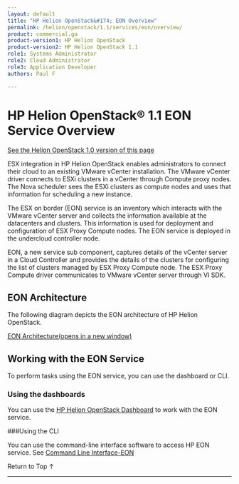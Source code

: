 ```yaml
---
layout: default
title: "HP Helion OpenStack&#174; EON Overview"
permalink: /helion/openstack/1.1/services/eon/overview/
product: commercial.ga
product-version1: HP Helion OpenStack
product-version2: HP Helion OpenStack 1.1
role1: Systems Administrator 
role2: Cloud Administrator 
role3: Application Developer 
authors: Paul F

---
```

<!--PUBLISHED-->

<script>

function PageRefresh {
onLoad="window.refresh"
}

PageRefresh();

</script>

<!--
<p style="font-size: small;"> <a href="/helion/openstack/1.1/services/compute/overview/">&#9664; PREV</a> | <a href="/helion/openstack/1.1/services/overview/">&#9650; UP</a> | <a href="/helion/openstack/1.1/services/imaging/overview/"> NEXT &#9654</a> </p>
-->


# HP Helion OpenStack&#174; 1.1 EON Service Overview #
[See the Helion OpenStack 1.0 version of this page](/helion/openstack/services/eon/overview/)

ESX integration in HP Helion OpenStack enables administrators to connect their cloud to an existing VMware vCenter installation. The VMware vCenter driver connects to ESXi clusters in a vCenter through Compute proxy nodes. The Nova scheduler sees the ESXi clusters as compute nodes and uses that information for scheduling a new instance. 

The ESX on border (EON) service is an inventory which interacts with the VMware vCenter server and collects the information available at the datacenters and clusters. This information is used for deployment and configuration of ESX Proxy Compute nodes. The EON service is deployed in the undercloud controller node. 

EON, a new service sub component, captures details of the vCenter server in a Cloud Controller and provides the details of the clusters for configuring the list of clusters managed by ESX Proxy Compute node. The ESX Proxy Compute driver communicates to VMware vCenter server through VI SDK. 


<!--
*  A RESTful API service

* A Conductor service <!--, which does the bulk of the work of interacting with VMWare vCenter Server, collects and monitors the inventory of Datacenters, Clusters and vSwitch / dvSwitch details and makes it available to other services through REST APIs-->
<!--
* A Database and DB API <!--for storing the list of managed vCenter Servers and its associated Datacenter vSwitch / dvSwitch,  activated / imported Clusters details-->
<!--
* The message bus is used to communicate between eon-api and eon-conductor.
-->

## EON Architecture

The following diagram depicts the EON architecture of HP Helion OpenStack.

<a href="javascript:window.open('/content/documentation/media//eon-architecture.png','_blank','toolbar=no,menubar=no,resizable=yes,scrollbars=yes')">EON Architecture(opens in a new window)</a>

<!--
<img src="media/eon-architecture.png" /> -->

## Working with the EON Service

To perform tasks using the EON service, you can use the dashboard or CLI.

### Using the dashboards<a name="UI"></a>

You can use the [HP Helion OpenStack Dashboard](/helion/openstack/1.1/undercloud/resource/esx/compute/) to work with the EON service.

###Using the CLI<a name="cli"></a>

You can use the command-line interface software to access HP EON service. See [Command Line Interface-EON](/helion/openstack/1.1/undercloud/eon/cli/)


<a href="#top" style="padding:14px 0px 14px 0px; text-decoration: none;"> Return to Top &#8593; </a>


----
